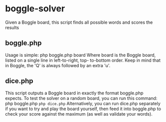 boggle-solver
=============

Given a Boggle board, this script finds all possible words and scores the results

boggle.php
----------

Usage is simple:
php boggle.php board
Where board is the Boggle board, listed on a single line in left-to-right, top-
to-bottom order. Keep in mind that in Boggle, the 'Q' is always followed by an
extra 'u'.

dice.php
--------

This script outputs a Boggle board in exactly the format boggle.php expects. To
test the solver on a random board, you can run this command:
php boggle.php `php dice.php`
Alternatively, you can run dice.php separately if you want to try and play the
board yourself, then feed it into boggle.php to check your score against the
maximum (as well as validate your words).
